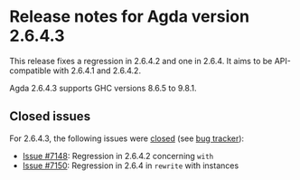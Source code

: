 Release notes for Agda version 2.6.4.3
======================================

This release fixes a regression in 2.6.4.2 and one in 2.6.4.
It aims to be API-compatible with 2.6.4.1 and 2.6.4.2.

Agda 2.6.4.3 supports GHC versions 8.6.5 to 9.8.1.

Closed issues
-------------

For 2.6.4.3, the following issues were
[closed](https://github.com/agda/agda/issues?q=is%3Aissue+milestone%3A2.6.4.3+is%3Aclosed)
(see [bug tracker](https://github.com/agda/agda/issues)):

- [Issue #7148](https://github.com/agda/agda/issues/7148): Regression in 2.6.4.2 concerning `with`
- [Issue #7150](https://github.com/agda/agda/issues/7150): Regression in 2.6.4 in `rewrite` with instances
